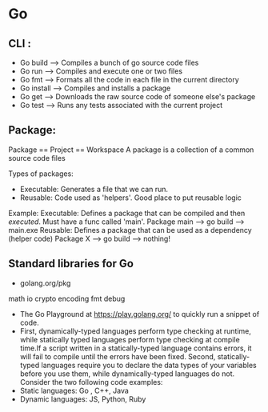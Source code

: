 # Go

## CLI : 
 * Go build --> Compiles a bunch of go source code files
 * Go run --> Compiles and execute one or two  files
 * Go fmt --> Formats all the code in each file in the current directory
 * Go install --> Compiles and installs a package
 * Go get --> Downloads the raw source code of someone else's package
 * Go test --> Runs any tests associated with the current project

## Package:
Package == Project == Workspace
A package is a collection of a common source code files

Types of packages: 
 * Executable: Generates a file that we can run.
 * Reusable: Code used as 'helpers'. Good place to put reusable logic

  Example: 
  Executable:  Defines a package that can be compiled and then *executed*. Must have a func called 'main'. 
  Package main --> go build --> main.exe
  Reusable: Defines a package that can be used as a dependency (helper code)
  Package X    --> go build --> nothing!

## Standard libraries for Go
  * golang.org/pkg

  math  io  crypto  encoding  fmt debug

  * The Go Playground at https://play.golang.org/ to quickly run a snippet of code.
  * First, dynamically-typed languages perform type checking at runtime, while statically typed languages perform type checking at compile time.If a script written in a statically-typed language contains errors, it will fail to compile until the errors have been fixed.
  Second, statically-typed languages require you to declare the data types of your variables before you use them, while dynamically-typed languages do not. Consider the two following code examples:
  * Static languages: Go , C++, Java
  * Dynamic languages: JS, Python, Ruby 


